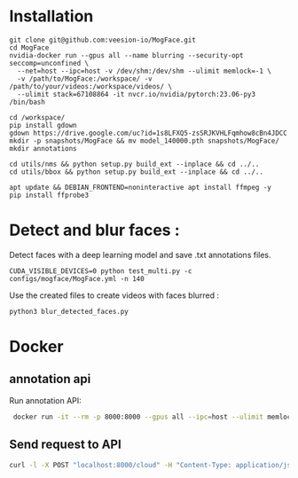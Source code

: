 
# Installation

```
git clone git@github.com:veesion-io/MogFace.git
cd MogFace
nvidia-docker run --gpus all --name blurring --security-opt seccomp=unconfined \
  --net=host --ipc=host -v /dev/shm:/dev/shm --ulimit memlock=-1 \
  -v /path/to/MogFace:/workspace/ -v /path/to/your/videos:/workspace/videos/ \
  --ulimit stack=67108864 -it nvcr.io/nvidia/pytorch:23.06-py3 /bin/bash

cd /workspace/
pip install gdown
gdown https://drive.google.com/uc?id=1s8LFXQ5-zsSRJKVHLFqmhow8cBn4JDCC
mkdir -p snapshots/MogFace && mv model_140000.pth snapshots/MogFace/
mkdir annotations

cd utils/nms && python setup.py build_ext --inplace && cd ../..
cd utils/bbox && python setup.py build_ext --inplace && cd ../..

apt update && DEBIAN_FRONTEND=noninteractive apt install ffmpeg -y
pip install ffprobe3
```

# Detect and blur faces : 

Detect faces with a deep learning model and save .txt annotations files.
```
CUDA_VISIBLE_DEVICES=0 python test_multi.py -c configs/mogface/MogFace.yml -n 140
```

Use the created files to create videos with faces blurred : 
```
python3 blur_detected_faces.py
```

# Docker

## annotation api

Run annotation API:

```bash
 docker run -it --rm -p 8000:8000 --gpus all --ipc=host --ulimit memlock=-1 --ulimit stack=67108864 --name mogface -d 097234065497.dkr.ecr.eu-west-1.amazonaws.com/mogface uvicorn --host 0.0.0.0 annotation_api:app
```

## Send request to API

```bash
curl -l -X POST "localhost:8000/cloud" -H "Content-Type: application/json" -d '{"bucket_name": "veesion-test-blurring", "video_key": "a2pas-alma/2020-11-03_16h58m38s_to_2020-11-03_16h58m55s_camera_9_ip_192.168.1.108_port_37777.mp4"}'
```
